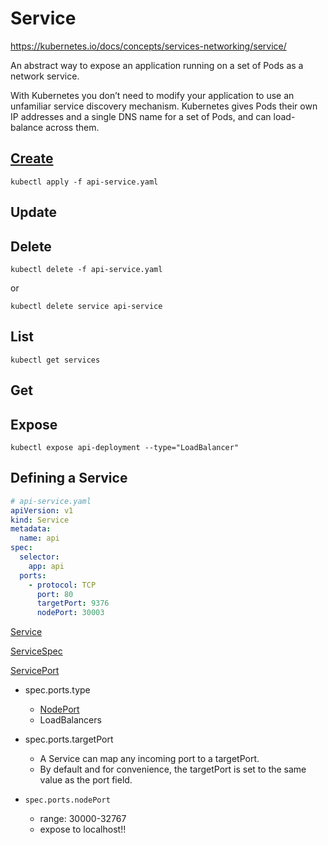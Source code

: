 # Service

https://kubernetes.io/docs/concepts/services-networking/service/

An abstract way to expose an application running on a set of Pods as a network service.

With Kubernetes you don’t need to modify your application to use an unfamiliar service discovery mechanism. Kubernetes gives Pods their own IP addresses and a single DNS name for a set of Pods, and can load-balance across them.

## [Create](https://kubernetes.io/docs/concepts/services-networking/connect-applications-service/#creating-a-service)

```
kubectl apply -f api-service.yaml
```

## Update

## Delete

```
kubectl delete -f api-service.yaml
```

or

```
kubectl delete service api-service
```

## List

```
kubectl get services
```

## Get

## Expose

```
kubectl expose api-deployment --type="LoadBalancer"
```

## Defining a Service

```yaml
# api-service.yaml
apiVersion: v1
kind: Service
metadata:
  name: api
spec:
  selector:
    app: api
  ports:
    - protocol: TCP
      port: 80
      targetPort: 9376
      nodePort: 30003
```

[Service](https://kubernetes.io/docs/reference/generated/kubernetes-api/v1.10/#service-v1-core)

[ServiceSpec](https://kubernetes.io/docs/reference/generated/kubernetes-api/v1.10/#servicespec-v1-core)

[ServicePort](https://kubernetes.io/docs/concepts/services-networking/service/#virtual-ips-and-service-proxies)

- spec.ports.type
  - [NodePort](https://kubernetes.io/docs/concepts/services-networking/service/#nodeport)
  - LoadBalancers
- spec.ports.targetPort
  - A Service can map any incoming port to a targetPort.
  - By default and for convenience, the targetPort is set to the same value as the port field.

- `spec.ports.nodePort`
  - range: 30000-32767
  - expose to localhost!!
  

